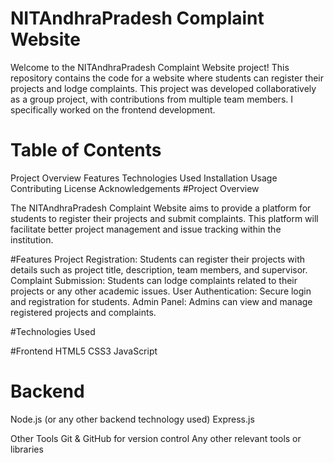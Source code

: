 # NITAndhraPradesh Complaint Website
Welcome to the NITAndhraPradesh Complaint Website project! This repository contains the code for a website where students can register their projects and lodge complaints. This project was developed collaboratively as a group project, with contributions from multiple team members. I specifically worked on the frontend development.

# Table of Contents
Project Overview
Features
Technologies Used
Installation
Usage
Contributing
License
Acknowledgements
#Project Overview

The NITAndhraPradesh Complaint Website aims to provide a platform for students to register their projects and submit complaints. This platform will facilitate better project management and issue tracking within the institution.

#Features
Project Registration: Students can register their projects with details such as project title, description, team members, and supervisor.
Complaint Submission: Students can lodge complaints related to their projects or any other academic issues.
User Authentication: Secure login and registration for students.
Admin Panel: Admins can view and manage registered projects and complaints.

#Technologies Used

#Frontend
HTML5
CSS3
JavaScript

# Backend
Node.js (or any other backend technology used)
Express.js




Other Tools
Git & GitHub for version control
Any other relevant tools or libraries
